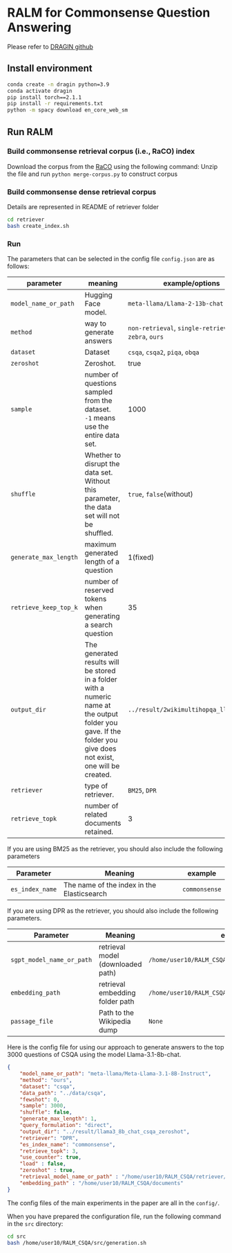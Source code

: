 # RALM for Commonsense Question Answering

Please refer to [DRAGIN github](https://github.com/oneal2000/DRAGIN)

## Install environment

```bash
conda create -n dragin python=3.9
conda activate dragin
pip install torch==2.1.1
pip install -r requirements.txt
python -m spacy download en_core_web_sm
```

## Run RALM

### Build commonsense retrieval corpus (i.e., RaCO) index
Download the corpus from the [RaCO](https://drive.google.com/drive/folders/1oj2POBBy8kyBFNU5nHb05wu2DlcOfGnV?usp=share_link) using the following command:
Unzip the file and run ```python merge-corpus.py``` to construct corpus

### Build commonsense dense retrieval corpus

Details are represented in README of retriever folder

```bash
cd retriever
bash create_index.sh
```

### Run

The parameters that can be selected in the config file `config.json` are as follows:

| parameter                 | meaning                                                      | example/options                                              |
| ------------------------- | ------------------------------------------------------------ | ------------------------------------------------------------ |
| `model_name_or_path`      | Hugging Face model.                                          | `meta-llama/Llama-2-13b-chat`                             |
| `method`                  | way to generate answers             | `non-retrieval`, `single-retrieval`, `zebra`, `ours` |
| `dataset`                 | Dataset                                                      | `csqa`, `csqa2`, `piqa`, `obqa`          |
| `zeroshot`                | Zeroshot.                                                    | true                                                            |
| `sample`                  | number of questions sampled from the dataset.<br />`-1` means use the entire data set. | 1000                                                         |
| `shuffle`                 | Whether to disrupt the data set.<br />Without this parameter, the data set will not be shuffled. | `true`, `false`(without)                                     |
| `generate_max_length`     | maximum generated length of a question                       | 1(fixed)                                                     |
| `retrieve_keep_top_k`     | number of reserved tokens when generating a search question  | 35                                                           |
| `output_dir`              | The generated results will be stored in a folder with a numeric name at the output folder you gave. If the folder you give does not exist, one will be created. | `../result/2wikimultihopqa_llama2_13b`                       |
| `retriever`               | type of retriever.                                           | `BM25`, `DPR`                                                |
| `retrieve_topk`           | number of related documents retained.                        | 3                                                            |

If you are using BM25 as the retriever, you should also include the following parameters

| Parameter       | Meaning                                    | example        |
| --------------- | ------------------------------------------ | -------------- |
| `es_index_name` | The name of the index in the Elasticsearch | `commonsense`  |


If you are using DPR as the retriever, you should also include the following parameters.

| Parameter                 | Meaning                               | example                                                   |
| ------------------------- | ------------------------------------- | --------------------------------------------------------- |
| `sgpt_model_name_or_path` | retrieval model (downloaded path)     | `/home/user10/RALM_CSQA/retriever/question_encoder`       |
| `embedding_path`          | retrieval embedding folder path       | `/home/user10/RALM_CSQA/documents`                        |
| `passage_file`            | Path to the Wikipedia dump            | `None`                                                    |

Here is the config file for using our approach to generate answers to the top 3000 questions of CSQA using the model Llama-3.1-8b-chat.

```json
{
    "model_name_or_path": "meta-llama/Meta-Llama-3.1-8B-Instruct",
    "method": "ours",
    "dataset": "csqa",
    "data_path": "../data/csqa",
    "fewshot": 0,
    "sample": 3000,
    "shuffle": false,
    "generate_max_length": 1,
    "query_formulation": "direct",
    "output_dir": "../result/llama3_8b_chat_csqa_zeroshot",
    "retriever": "DPR",
    "es_index_name": "commonsense",
    "retrieve_topk": 3,
    "use_counter": true,
    "load" : false,
    "zeroshot" : true,
    "retrieval_model_name_or_path" : "/home/user10/RALM_CSQA/retriever/question_encoder",
    "embedding_path" : "/home/user10/RALM_CSQA/documents"
}
```

The config files of the main experiments in the paper are all in the `config/`.

When you have prepared the configuration file, run the following command in the `src` directory:

```bash
cd src
bash /home/user10/RALM_CSQA/src/generation.sh

```


